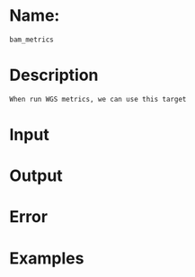 # Name: 
    bam_metrics

# Description
    When run WGS metrics, we can use this target

# Input


# Output
# Error

# Examples
